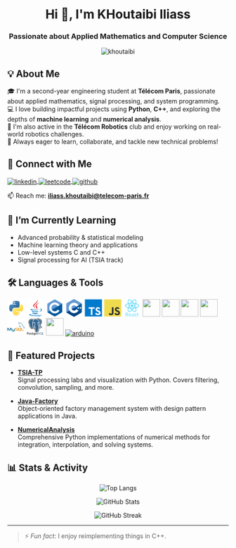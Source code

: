 <h1 align="center">Hi 👋, I'm KHoutaibi Iliass</h1>
<h3 align="center">Passionate about Applied Mathematics and Computer Science</h3>

<p align="center">
  <img src="https://komarev.com/ghpvc/?username=khoutaibi&label=Profile%20views&color=0e75b6&style=flat" alt="khoutaibi" />
</p>

## 💡 About Me

🎓 I'm a second-year engineering student at **Télécom Paris**, passionate about applied mathematics, signal processing, and system programming.  
💻 I love building impactful projects using **Python**, **C++**, and exploring the depths of **machine learning** and **numerical analysis**.  
🤖 I'm also active in the **Télécom Robotics** club and enjoy working on real-world robotics challenges.  
🚀 Always eager to learn, collaborate, and tackle new technical problems!

## 🔗 Connect with Me

<p align="left">
  <a href="https://linkedin.com/in/khoutaibi" target="blank">
    <img align="center" src="https://cdn.jsdelivr.net/npm/simple-icons@v3/icons/linkedin.svg" alt="linkedin" height="30" width="40" />
  </a>
  <a href="https://leetcode.com/khoutaibi" target="blank">
    <img align="center" src="https://raw.githubusercontent.com/rahuldkjain/github-profile-readme-generator/master/src/images/icons/Social/leet-code.svg" alt="leetcode" height="30" width="40" />
  </a>
  <a href="https://github.com/khoutaibi" target="blank">
    <img align="center" src="https://cdn.jsdelivr.net/npm/simple-icons@v3/icons/github.svg" alt="github" height="30" width="40" />
  </a>
</p>

📫 Reach me: **iliass.khoutaibi@telecom-paris.fr**

## 🧠 I’m Currently Learning

- Advanced probability & statistical modeling  
- Machine learning theory and applications  
- Low-level systems C and C++  
- Signal processing for AI (TSIA track)

## 🛠 Languages & Tools

<p align="left">
  <a href="https://www.python.org" target="_blank"><img src="https://raw.githubusercontent.com/devicons/devicon/master/icons/python/python-original.svg" width="40" height="40"/></a>
  <a href="https://www.java.com" target="_blank"><img src="https://raw.githubusercontent.com/devicons/devicon/master/icons/java/java-original.svg" width="40" height="40"/></a>
  <a href="https://www.cprogramming.com/" target="_blank"><img src="https://raw.githubusercontent.com/devicons/devicon/master/icons/c/c-original.svg" width="40" height="40"/></a>
  <a href="https://www.w3schools.com/cpp/" target="_blank"><img src="https://raw.githubusercontent.com/devicons/devicon/master/icons/cplusplus/cplusplus-original.svg" width="40" height="40"/></a>
  <a href="https://www.typescriptlang.org/" target="_blank"><img src="https://raw.githubusercontent.com/devicons/devicon/master/icons/typescript/typescript-original.svg" width="40" height="40"/></a>
  <a href="https://www.javascript.com/" target="_blank"><img src="https://raw.githubusercontent.com/devicons/devicon/master/icons/javascript/javascript-original.svg" width="40" height="40"/></a>
  <a href="https://reactjs.org/" target="_blank"><img src="https://raw.githubusercontent.com/devicons/devicon/master/icons/react/react-original-wordmark.svg" width="40" height="40"/></a>
  <a href="https://pytorch.org/" target="_blank"><img src="https://www.vectorlogo.zone/logos/pytorch/pytorch-icon.svg" width="40" height="40"/></a>
  <a href="https://www.tensorflow.org" target="_blank"><img src="https://www.vectorlogo.zone/logos/tensorflow/tensorflow-icon.svg" width="40" height="40"/></a>
  <a href="https://scikit-learn.org/" target="_blank"><img src="https://upload.wikimedia.org/wikipedia/commons/0/05/Scikit_learn_logo_small.svg" width="40" height="40"/></a>
  <a href="https://opencv.org/" target="_blank"><img src="https://www.vectorlogo.zone/logos/opencv/opencv-icon.svg" width="40" height="40"/></a>
  <a href="https://www.mysql.com/" target="_blank"><img src="https://raw.githubusercontent.com/devicons/devicon/master/icons/mysql/mysql-original-wordmark.svg" width="40" height="40"/></a>
  <a href="https://www.postgresql.org" target="_blank"><img src="https://raw.githubusercontent.com/devicons/devicon/master/icons/postgresql/postgresql-original-wordmark.svg" width="40" height="40"/></a>
  <a href="https://git-scm.com/" target="_blank"><img src="https://www.vectorlogo.zone/logos/git-scm/git-scm-icon.svg" width="40" height="40"/></a>
  <a href="https://www.arduino.cc/" target="_blank"><img src="https://cdn.worldvectorlogo.com/logos/arduino-1.svg" alt="arduino" width="40" height="40"/></a>
</p>

## 📂 Featured Projects

- [**TSIA-TP**](https://github.com/KHOUTAIBI/TSIA-TP)  
  Signal processing labs and visualization with Python. Covers filtering, convolution, sampling, and more.

- [**Java-Factory**](https://github.com/KHOUTAIBI/Java-Factory)  
  Object-oriented factory management system with design pattern applications in Java.

- [**NumericalAnalysis**](https://github.com/KHOUTAIBI/NumericalAnalysis)  
  Comprehensive Python implementations of numerical methods for integration, interpolation, and solving systems.

## 📊 Stats & Activity

<p align="center">
  <img src="https://github-readme-stats.vercel.app/api/top-langs?username=khoutaibi&show_icons=true&locale=en&layout=compact" alt="Top Langs" />
</p>

<p align="center">
  <img src="https://github-readme-stats.vercel.app/api?username=khoutaibi&show_icons=true&locale=en" alt="GitHub Stats" />
</p>

<p align="center">
  <img src="https://github-readme-streak-stats.herokuapp.com/?user=khoutaibi" alt="GitHub Streak" />
</p>

---

> ⚡ _Fun fact_: I enjoy reimplementing things in C++.

